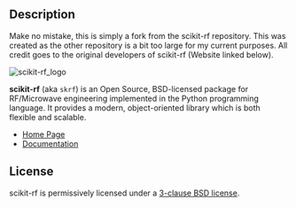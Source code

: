 
## Description 

Make no mistake, this is simply a fork from the scikit-rf repository. This was created as the other repository is a bit too large for my current purposes. All credit goes to the original developers of scikit-rf (Website linked below).

![scikit-rf_logo](doc/source/_static/scikit-rf-title-flat.png)

**scikit-rf** (aka `skrf`) is an Open Source, BSD-licensed package for RF/Microwave engineering implemented 
in the Python programming language. It provides a modern, object-oriented library which is both 
flexible and scalable.  

* [Home Page](http://www.scikit-rf.org)
* [Documentation](http://scikit-rf.readthedocs.org/)


## License

scikit-rf is permissively licensed under a [3-clause BSD license](LICENSE.txt).
